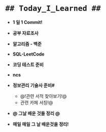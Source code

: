 # `## Today_I_Learned ##`

- **1 일 1 Commit!**
- **공부 자료조사**
- **알고리즘 - 백준**
- **SQL-LeetCode**
- **코딩 테스트 준비**
- **ncs**
- **정보관리 기술사 준비#**
  - @!관련 서적 찾아보기!@
  - 관련 카페 서칭!@
- **@ 그날 배운 것들 정리 @**

- **매일 매일 그 날 배운것을 정리!**
